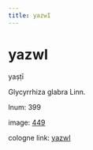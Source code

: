 ```yaml
---
title: yazwI
---
```


# yazwI

yaṣṭī  <div n="P" />Glycyrrhiza glabra Linn.

lnum: 399

image: [449](https://www.sanskrit-lexicon.uni-koeln.de/scans/csl-apidev/servepdf.php?dict=snp&page=449)

cologne link: [yazwI](https://sanskrit-lexicon.uni-koeln.de/scans/csl-apidev/getword.php?dict=snp&key=yazwI)

